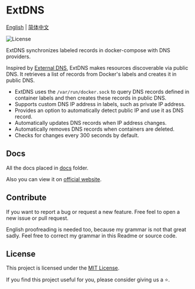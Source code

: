 # ExtDNS

[English](./README.md) | [简体中文](./README-zh-CN.md)

![License](https://img.shields.io/github/license/dntsk/extdns)

ExtDNS synchronizes labeled records in docker-compose with DNS providers.

Inspired by [External DNS](https://github.com/kubernetes-sigs/external-dns), ExtDNS makes resources discoverable via public DNS. It retrieves a list of records from Docker's labels and creates it in public DNS.

- ExtDNS uses the `/var/run/docker.sock` to query DNS records defined in container labels and then creates these records in public DNS.
- Supports custom DNS IP address in labels, such as private IP address.
- Provides an option to automatically detect public IP and use it as DNS record.
- Automatically updates DNS records when IP address changes.
- Automatically removes DNS records when containers are deleted.
- Checks for changes every 300 seconds by default.

## Docs

All the docs placed in [docs](https://github.com/dntsk/extdns/tree/master/docs) folder.

Also you can view it on [official website](https://extdns.dntsk.dev).

## Contribute

If you want to report a bug or request a new feature. Free feel to open a new issue or pull request.

English proofreading is needed too, because my grammar is not that great sadly. Feel free to correct my grammar in this Readme or source code.

## License

This project is licensed under the [MIT License](./LICENSE).

If you find this project useful for you, please consider giving us a ⭐.
